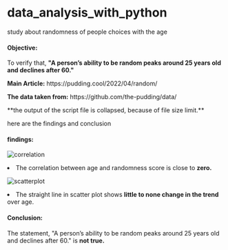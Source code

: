 # data_analysis_with_python
study about randomness of people choices with the age

#### Objective:
<p>
    To verify that,
    <strong>"A person’s ability to be random peaks around 25 years old and declines after 60."</strong>
</p>
<p>
<strong>Main Article:</strong> https://pudding.cool/2022/04/random/
</p>
<p>
<strong>The data taken from:</strong> https://github.com/the-pudding/data/
</P>

<p> **the output of the script file is collapsed, because of file size limit.**</p>
<p> here are the findings and conclusion </p>

#### findings:
![correlation](https://user-images.githubusercontent.com/91657533/180046859-9edd814e-5276-4111-ad43-0e8448fdbf66.png)
<li>
    The correlation between age and randomness score is close to <strong>zero.</strong>
</li>

![scatterplot](https://user-images.githubusercontent.com/91657533/180047151-10c57d82-38d7-4324-ac1c-4d627d252948.png)
<li>
    The straight line in scatter plot shows <strong>little to none change in the trend </strong> over age.
</li>

#### Conclusion:
<p> The statement, "A person’s ability to be random peaks around 25 years old and declines after 60." is <strong>not true.</strong> </p>
